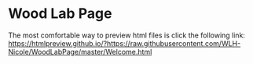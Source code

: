 # Wood Lab Page
The most comfortable way to preview html files is click the following link:
https://htmlpreview.github.io/?https://raw.githubusercontent.com/WLH-Nicole/WoodLabPage/master/Welcome.html
